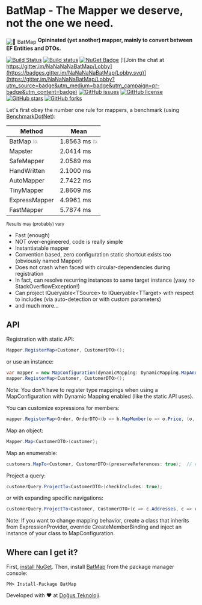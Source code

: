 # BatMap - The Mapper we deserve, not the one we need.
<img src="https://image.ibb.co/jDUyWQ/logo_64x64.png" alt="🦇 BatMap" align="middle"> **Opininated (yet another) mapper, mainly to convert between EF Entities and DTOs.**

[![Build Status](https://travis-ci.org/DogusTeknoloji/BatMap.svg?branch=master)](https://travis-ci.org/DogusTeknoloji/BatMap)
[![Build status](https://ci.appveyor.com/api/projects/status/fm2snjwobq0k7r9u?svg=true)](https://ci.appveyor.com/project/DogusTeknoloji/batmap)
[![NuGet Badge](https://buildstats.info/nuget/BatMap)](https://www.nuget.org/packages/BatMap/)
[![Join the chat at https://gitter.im/NaNaNaNaBatMap/Lobby](https://badges.gitter.im/NaNaNaNaBatMap/Lobby.svg)](https://gitter.im/NaNaNaNaBatMap/Lobby?utm_source=badge&utm_medium=badge&utm_campaign=pr-badge&utm_content=badge)
[![GitHub issues](https://img.shields.io/github/issues/DogusTeknoloji/BatMap.svg)](https://github.com/DogusTeknoloji/BatMap/issues)
[![GitHub license](https://img.shields.io/badge/license-MIT-blue.svg)](https://raw.githubusercontent.com/DogusTeknoloji/BatMap/master/LICENSE)
[![GitHub stars](https://img.shields.io/github/stars/bevacqua/awesome-badges.svg?style=social&label=Star)](https://github.com/DogusTeknoloji/BatMap)
[![GitHub forks](https://img.shields.io/github/forks/bevacqua/awesome-badges.svg?style=social&label=Fork)](https://github.com/DogusTeknoloji/BatMap)

Let's first obey the number one rule for mappers, a benchmark (using [BenchmarkDotNet](http://benchmarkdotnet.org/)):

|        Method |      Mean |
|-------------- |---------- |
|        BatMap :boom:| 1.8563 ms :boom:|
|       Mapster | 2.0414 ms |
|    SafeMapper | 2.0589 ms |
|   HandWritten | 2.1000 ms |
|    AutoMapper | 2.7422 ms |
|    TinyMapper | 2.8609 ms |
| ExpressMapper | 4.9961 ms |
|    FastMapper | 5.7874 ms |

<sup>Results may (probably) vary</sup>
    
* Fast (enough)
* NOT over-engineered, code is really simple
* Instantiatable mapper
* Convention based, zero configuration static shortcut exists too (obviously named Mapper)
* Does not crash when faced with circular-dependencies during registration
* In fact, can resolve recurring instances to same target instance (yaay no StackOverflowException!)
* Can project IQueryable\<TSource\> to IQueryable\<TTarget\> with respect to includes (via auto-detection or with custom parameters)
* and much more...

## API
Registration with static API:
```csharp
Mapper.RegisterMap<Customer, CustomerDTO>();
```
or use an instance:
```csharp
var mapper = new MapConfiguration(dynamicMapping: DynamicMapping.MapAndCache, preserveReferences: true);
mapper.RegisterMap<Customer, CustomerDTO>();
```
Note: You don't have to register type mappings when using a MapConfiguration with Dynamic Mapping enabled (like the static API uses).


You can customize expressions for members:
```csharp
mapper.RegisterMap<Order, OrderDTO>(b => b.MapMember(o => o.Price, (o, mc) => o.Count * o.UnitPrice));
```

Map an object:
```csharp
Mapper.Map<CustomerDTO>(customer);
```
Map an enumerable:
```csharp
customers.MapTo<Customer, CustomerDTO>(preserveReferences: true);  // extension methods FTW!
```
Project a query:
```csharp
customerQuery.ProjectTo<CustomerDTO>(checkIncludes: true);
```
or with expanding specific navigations:
```csharp
customerQuery.ProjectTo<Customer, CustomerDTO>(c => c.Addresses, c => c.Orders);
```

Note: If you want to change mapping behavior, create a class that inherits from ExpressionProvider, override CreateMemberBinding and inject an instance of your class to MapConfiguration.

## Where can I get it?

First, [install NuGet](http://docs.nuget.org/docs/start-here/installing-nuget). Then, install [BatMap](https://www.nuget.org/packages/BatMap/) from the package manager console:

```
PM> Install-Package BatMap
```

Developed with :heart: at [Doğuş Teknoloji](http://www.d-teknoloji.com.tr).
